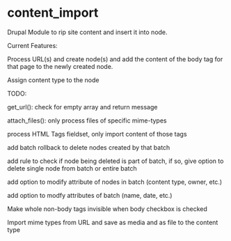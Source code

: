 
content_import
==============

Drupal Module to rip site content and insert it into node.

Current Features:

Process URL(s) and create node(s) and add the content of the body tag for that page to the newly created node.

Assign content type to the node



TODO:


get_url(): check for empty array and return message

attach_files(): only process files of specific mime-types

process HTML Tags fieldset, only import content of those tags

add batch rollback to delete nodes created by that batch

add rule to check if node being deleted is part of batch, if so, give option to delete single node from batch or entire batch

add option to modify attribute of nodes in batch (content type, owner, etc.)

add option to modfy attributes of batch (name, date, etc.)

Make whole non-body tags invisible when body checkbox is checked

Import mime types from URL and save as media and as file to the content type
